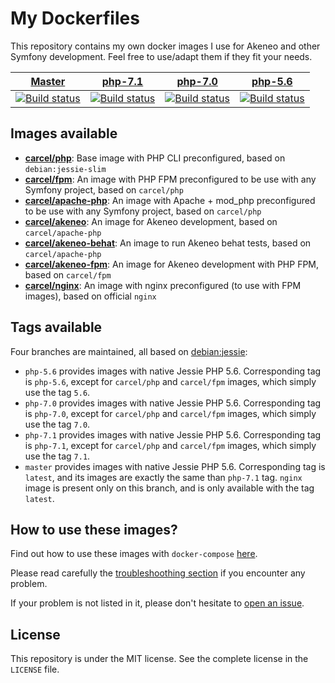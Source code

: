 # My Dockerfiles

This repository contains my own docker images I use for Akeneo and other Symfony development. Feel free to use/adapt them if they fit your needs.

| [Master][Master] | [php-7.1][php-7.1] | [php-7.0][php-7.0] | [php-5.6][php-5.6] |
|:----------------:|:----------:|:----------:|:----------:|
| [![Build status][Master image]][Master] | [![Build status][php-7.1 image]][php-7.1] | [![Build status][php-7.0 image]][php-7.0] | [![Build status][php-5.6 image]][php-5.6] |

  [Master image]: https://travis-ci.org/damien-carcel/Dockerfiles.svg?branch=master
  [Master]: https://travis-ci.org/damien-carcel/Dockerfiles/tree/master
  [php-7.1 image]: https://travis-ci.org/damien-carcel/Dockerfiles.svg?branch=php-7.1
  [php-7.1]: https://travis-ci.org/damien-carcel/Dockerfiles/tree/php-7.1
  [php-7.0 image]: https://travis-ci.org/damien-carcel/Dockerfiles.svg?branch=php-7.0
  [php-7.0]: https://travis-ci.org/damien-carcel/Dockerfiles/tree/php-7.0
  [php-5.6 image]: https://travis-ci.org/damien-carcel/Dockerfiles.svg?branch=php-5.6
  [php-5.6]: https://travis-ci.org/damien-carcel/Dockerfiles/tree/php-5.6

## Images available

- [**carcel/php**](php/README.md): Base image with PHP CLI preconfigured, based on `debian:jessie-slim`
- [**carcel/fpm**](fpm/README.md): An image with PHP FPM preconfigured to be use with any Symfony project, based on `carcel/php`
- [**carcel/apache-php**](apache-php/README.md): An image with Apache + mod_php preconfigured to be use with any Symfony project, based on `carcel/php`
- [**carcel/akeneo**](akeneo/README.md): An image for Akeneo development, based on `carcel/apache-php`
- [**carcel/akeneo-behat**](akeneo-behat/README.md): An image to run Akeneo behat tests, based on `carcel/apache-php`
- [**carcel/akeneo-fpm**](akeneo-fpm/README.md): An image for Akeneo development with PHP FPM, based on `carcel/fpm`
- [**carcel/nginx**](nginx/README.md): An image with nginx preconfigured (to use with FPM images), based on official `nginx`

## Tags available

Four branches are maintained, all based on [debian:jessie](https://hub.docker.com/_/debian/):

- `php-5.6` provides images with native Jessie PHP 5.6. Corresponding tag is `php-5.6`, except for `carcel/php` and `carcel/fpm` images, which simply use the tag `5.6`.
- `php-7.0` provides images with native Jessie PHP 5.6. Corresponding tag is `php-7.0`, except for `carcel/php` and `carcel/fpm` images, which simply use the tag `7.0`.
- `php-7.1` provides images with native Jessie PHP 5.6. Corresponding tag is `php-7.1`, except for `carcel/php` and `carcel/fpm` images, which simply use the tag `7.1`.
- `master` provides images with native Jessie PHP 5.6. Corresponding tag is `latest`, and its images are exactly the same than `php-7.1` tag.
    `nginx` image is present only on this branch, and is only available with the tag `latest`.

## How to use these images?

Find out how to use these images with `docker-compose` [here](https://github.com/damien-carcel/Dockerfiles/blob/master/COMPOSE.md).

Please read carefully the [troubleshoothing section](https://github.com/damien-carcel/Dockerfiles/blob/master/TROUBLESHOOTING.md) if you encounter any problem.

If your problem is not listed in it, please don't hesitate to [open an issue](https://github.com/damien-carcel/Dockerfiles/issues).

## License

This repository is under the MIT license. See the complete license in the `LICENSE` file.
